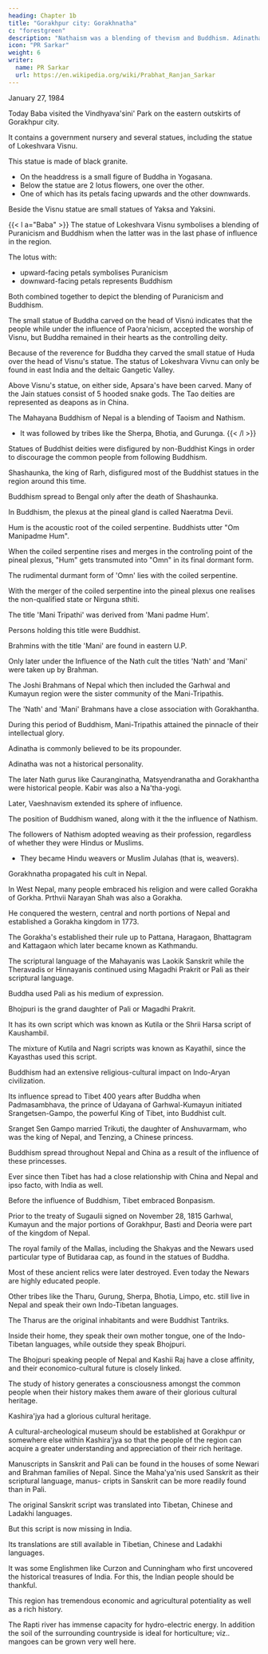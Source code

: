 ```yaml
---
heading: Chapter 1b
title: "Gorakhpur city: Gorakhnatha"
c: "forestgreen"
description: "Nathaism was a blending of thevism and Buddhism. Adinatha was not a person, but gurus like Caurangina'tha, Matsyendrana'tha and Kabir."
icon: "PR Sarkar"
weight: 6
writer:
  name: PR Sarkar
  url: https://en.wikipedia.org/wiki/Prabhat_Ranjan_Sarkar
---
```




January 27, 1984

Today Baba visited the Vindhyava'sini' Park on the eastern outskirts of Gorakhpur city.

It contains a government nursery and several statues, including the statue of Lokeshvara Visnu.

This statue is made of black granite.
- On the headdress is a small figure of Buddha in Yogasana.
- Below the statue are 2 lotus flowers, one over the other.
- One of which has its petals facing upwards and the other downwards.

Beside the Visnu statue are small statues of Yaksa and Yaksini.

 <!-- Baba looked at the scenario and said: -->

{{< l a="Baba" >}}
The statue of Lokeshvara Visnu symbolises a blending of Puranicism and Buddhism when the latter was in the last phase of influence in the region.

The lotus with:
- upward-facing petals symbolises Puranicism
- downward-facing petals represents Buddhism

Both combined together to depict the blending of Puranicism and Buddhism. 

The small statue of Buddha carved on the head of Visnú indicates that the people while under the influence of Paora'nicism, accepted the worship of Visnu, but Buddha remained in their hearts as the controlling deity.

<!-- 19 -->

Because of the reverence for Buddha they carved the small statue of Huda over the head of Visnu's statue. The status of Lokeshvara Vivnu can only be found in east India and the deltaic Gangetic Valley.

Above Visnu's statue, on either side, Apsara's have been carved. Many of the Jain statues consist of 5 hooded snake gods. The Tao deities are represented as deapons as in China. 

The Mahayana Buddhism of Nepal is a blending of Taoism and Nathism.
- It was followed by tribes like the Sherpa, Bhotia, and Gurunga.
{{< /l >}}



Statues of Buddhist deities were disfigured by non-Buddhist Kings in order to discourage the common people from following Buddhism.

Shashaunka, the king of Rarh, disfigured most of the Buddhist statues in the region around this time.

Buddhism spread to Bengal only after the death of Shashaunka. 

In Buddhism, the plexus at the pineal gland is called Naeratma Devii.

Hum is the acoustic root of the coiled serpentine. Buddhists utter "Om Manipadme Hum". 

When the coiled serpentine rises and merges in the controling point of the pineal plexus, "Hum" gets transmuted into "Omn" in its final dormant form.

The rudimental durmant form of 'Omn' lies with the coiled serpentine. 

With the merger of the coiled serpentine into the pineal plexus one realises the non-qualified state or Nirguna sthiti. 

The title 'Mani Tripathi' was derived from 'Mani padme Hum'.

Persons holding this title were Buddhist. 

Brahmins with the title 'Mani' are found in eastern U.P. 

Only later under the Influence of the Nath cult the titles 'Nath' and 'Mani' were taken up by Brahman.

The Joshi Brahmans of Nepal which then included the Garhwal and Kumayun region were the sister community of the Mani-Tripathis. 

The 'Nath' and 'Mani' Brahmans have a close association with Gorakhantha. 

During this period of Buddhism, Mani-Tripathis attained the pinnacle of their intellectual glory.

<!-- Nathaism was a blending of Shaevism and Buddhism. -->

Adinatha is commonly believed to be its propounder.

Adinatha was not a historical personality. 

The later Nath gurus like Cauranginatha, Matsyendranatha and Gorakhantha were historical people. Kabir was also a Na'tha-yogi. 

Later, Vaeshnavism extended its sphere of influence.

The position of Buddhism waned, along with it the the influence of Nathism.

The followers of Nathism adopted weaving as their profession, regardless of whether they were Hindus or Muslims.
- They became Hindu weavers or Muslim Julahas (that is, weavers).

<!-- 20 -->

Gorakhnatha propagated his cult in Nepal. 

In West Nepal, many people embraced his religion and were called Gorakha of Gorkha. Prthvii Narayan Shah was also a Gorakha. 

He conquered the western, central and north portions of Nepal and established a Gorakha kingdom in 1773. 

The Gorakha's established their rule up to Pattana, Haragaon, Bhattagram and Kattagaon which later became known as Kathmandu.

The scriptural language of the Mahayanis was Laokik Sanskrit while the Theravadis or Hinnayanis continued using Magadhi Prakrit or Pali as their scriptural language.

Buddha used Pali as his medium of expression. 

Bhojpuri is the grand daughter of Pali or Magadhi Prakrit. 

It has its own script which was known as Kutila or the Shrii Harsa script of Kaushambil.

The mixture of Kutila and Nagri scripts was known as Kayathil, since the Kayasthas used this script.

Buddhism had an extensive religious-cultural impact on Indo-Aryan civilization.

Its influence spread to Tibet 400 years after Buddha when Padmasambhava, the prince of Udayana of Garhwal-Kumayun initiated Srangetsen-Gampo, the powerful King of Tibet, into Buddhist cult. 

Sranget Sen Gampo married Trikuti, the daughter of Anshuvarmam, who was the king of Nepal, and Tenzing, a Chinese princess. 

Buddhism spread throughout Nepal and China as a result of the influence of these princesses. 

Ever since then Tibet has had a close relationship with China and Nepal and ipso facto, with India as well. 

Before the influence of Buddhism, Tibet embraced Bonpasism.

Prior to the treaty of Sugaulii signed on November 28, 1815 Garhwal, Kumayun and the major portions of Gorakhpur, Basti and Deoria were part of the kingdom of Nepal.

The royal family of the Mallas, including the Shakyas and the Newars used particular type of Butidaraa cap, as found in the statues of Buddha. 

Most of these ancient relics were later destroyed. Even today the Newars are highly educated people. 

Other tribes like the Tharu, Gurung, Sherpa, Bhotia, Limpo, etc. still live in Nepal and speak their own Indo-Tibetan languages.

The Tharus are the original inhabitants and were Buddhist Tantriks. 

Inside their home, they speak their own mother tongue, one of the Indo-Tibetan languages, while outside they speak Bhojpuri.

<!-- 21 -->

The Bhojpuri speaking people of Nepal and Kashii Raj have a close affinity, and their economico-cultural future is closely linked.

The study of history generates a consciousness amongst the common people when their history makes them aware of their glorious cultural heritage. 

Kashira'jya had a glorious cultural heritage. 

A cultural-archeological museum should be established at Gorakhpur or somewhere else within  Kashira'jya so that the people of the region can acquire a greater understanding and appreciation of their rich heritage.

Manuscripts in Sanskrit and Pali can be found in the houses of some Newari and Brahman families of Nepal. Since the Maha'ya'nis used Sanskrit as their scriptural language, manus- cripts in Sanskrit can be more readily found than in Pali. 

The original Sanskrit script was translated into Tibetan, Chinese and Ladakhi languages.

But this script is now missing in India.

Its translations are still available in Tibetian, Chinese and Ladakhi languages. 

It was some Englishmen like Curzon and Cunningham who first uncovered the historical treasures of India. For this, the Indian people should be thankful.

This region has tremendous economic and agricultural potentiality as well as a rich history. 

The Rapti river has immense capacity for hydro-electric energy. In addition the soil of the surrounding countryside is ideal for horticulture; viz.. mangoes can be grown very well here.
